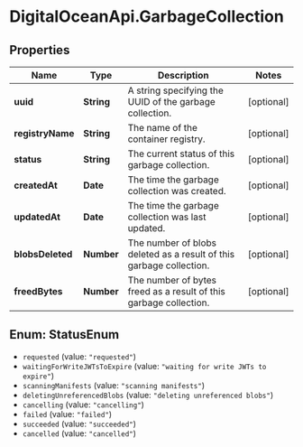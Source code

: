 # DigitalOceanApi.GarbageCollection

## Properties
Name | Type | Description | Notes
------------ | ------------- | ------------- | -------------
**uuid** | **String** | A string specifying the UUID of the garbage collection. | [optional] 
**registryName** | **String** | The name of the container registry. | [optional] 
**status** | **String** | The current status of this garbage collection. | [optional] 
**createdAt** | **Date** | The time the garbage collection was created. | [optional] 
**updatedAt** | **Date** | The time the garbage collection was last updated. | [optional] 
**blobsDeleted** | **Number** | The number of blobs deleted as a result of this garbage collection. | [optional] 
**freedBytes** | **Number** | The number of bytes freed as a result of this garbage collection. | [optional] 

<a name="StatusEnum"></a>
## Enum: StatusEnum

* `requested` (value: `"requested"`)
* `waitingForWriteJWTsToExpire` (value: `"waiting for write JWTs to expire"`)
* `scanningManifests` (value: `"scanning manifests"`)
* `deletingUnreferencedBlobs` (value: `"deleting unreferenced blobs"`)
* `cancelling` (value: `"cancelling"`)
* `failed` (value: `"failed"`)
* `succeeded` (value: `"succeeded"`)
* `cancelled` (value: `"cancelled"`)


